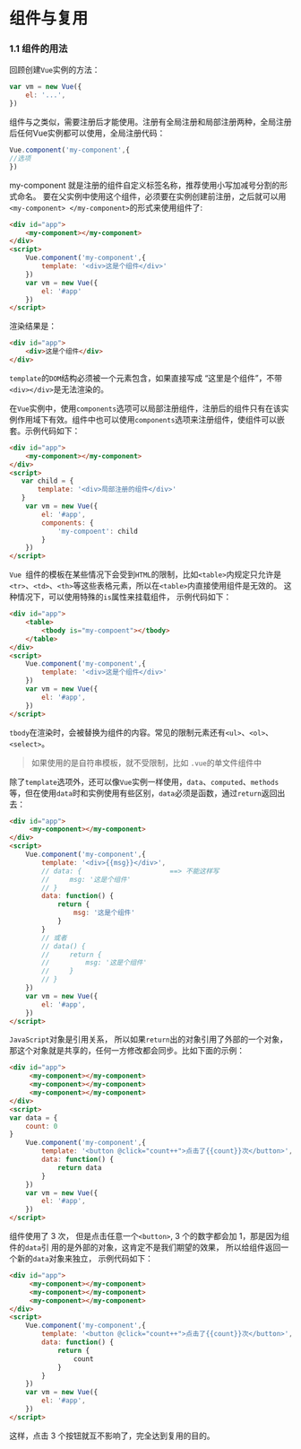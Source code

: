 # 组件与复用

### 1.1 组件的用法

回顾创建` Vue `实例的方法：
```js
var vm = new Vue({
    el: '...',
})
```
组件与之类似，需要注册后才能使用。注册有全局注册和局部注册两种，全局注册后任何Vue实例都可以使用，全局注册代码：
```js
Vue.component('my-component',{
//选项
})
```

my-component 就是注册的组件自定义标签名称，推荐使用小写加减号分割的形式命名。 
要在父实例中使用这个组件，必须要在实例创建前注册，之后就可以用` <my-component> </my-component> `的形式来使用组件了:
```html
<div id="app">
    <my-component></my-component>
</div>
<script>
    Vue.component('my-component',{
        template: '<div>这是个组件</div>'
    })
    var vm = new Vue({
        el: '#app'
    })
</script>
```
渲染结果是：
```html
<div id="app">
    <div>这是个组件</div>
</div>
```

` template `的` DOM `结构必须被一个元素包含，如果直接写成 “这里是个组件”，不带` <div></div> `是无法渲染的。

在` Vue `实例中，使用` components `选项可以局部注册组件，注册后的组件只有在该实例作用域下有效。组件中也可以使用` components `选项来注册组件，使组件可以嵌套。示例代码如下：
```html
<div id="app">
    <my-component></my-component>
</div>
<script>
   var child = {
       template: '<div>局部注册的组件</div>'
   }
    var vm = new Vue({
        el: '#app',
        components: {
            'my-compoent': child
        }
    })
</script>
```
` Vue  `组件的模板在某些情况下会受到` HTML `的限制，比如` <table> `内规定只允许是` <tr> `、` <td> `、` <th> `等这些表格元素，所以在` <table> `内直接使用组件是无效的。 这种情况下，可以使用特殊的` is `属性来挂载组件， 示例代码如下：

```html
<div id="app">
    <table>
        <tbody is="my-compoent"></tbody>
    </table>
</div>
<script>
    Vue.component('my-component',{
        template: '<div>这是个组件</div>'
    })
    var vm = new Vue({
        el: '#app',
    })
</script>
```
` tbody `在渲染时，会被替换为组件的内容。常见的限制元素还有` <ul> `、` <ol> `、` <select> `。 

> 如果使用的是自符串模板，就不受限制，比如 ` .vue `的单文件组件中

除了` template `选项外，还可以像` Vue `实例一样使用，` data `、` computed `、` methods `等，但在使用` data `时和实例使用有些区别，` data `必须是函数，通过` return `返回出去：

```html
<div id="app">
     <my-component></my-component>
</div>
<script>
    Vue.component('my-component',{
        template: '<div>{{msg}}</div>',
        // data: {                      ==> 不能这样写
        //     msg: '这是个组件'    
        // }
        data: function() {
            return {
                msg: '这是个组件'
            }
        }
        // 或者
        // data() {
        //     return {
        //         msg: '这是个组件'
        //     }
        // }
    })
    var vm = new Vue({
        el: '#app',
    })
</script>
```
` JavaScript `对象是引用关系， 所以如果` return `出的对象引用了外部的一个对象， 那这个对象就是共享的，任何一方修改都会同步。比如下面的示例：
```html
<div id="app">
     <my-component></my-component>
     <my-component></my-component>
     <my-component></my-component>
</div>
<script>
var data = {
    count: 0
}
    Vue.component('my-component',{
        template: '<button @click="count++">点击了{{count}}次</button>',
        data: function() {
            return data
        }
    })
    var vm = new Vue({
        el: '#app',
    })
</script>
```
组件使用了 3 次， 但是点击任意一个` <button> `, 3 个的数字都会加 1，那是因为组件的` data `引 用的是外部的对象，这肯定不是我们期望的效果， 所以给组件返回一个新的` data `对象来独立， 示例代码如下：

```html
<div id="app">
     <my-component></my-component>
     <my-component></my-component>
     <my-component></my-component>
</div>
<script>
    Vue.component('my-component',{
        template: '<button @click="count++">点击了{{count}}次</button>',
        data: function() {
            return {
                count
            }
        }
    })
    var vm = new Vue({
        el: '#app',
    })
</script>
```

这样，点击 3 个按钮就互不影响了，完全达到复用的目的。

